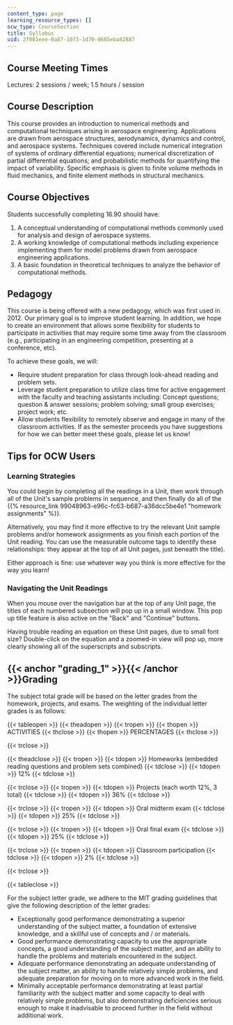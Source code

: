 ```yaml
---
content_type: page
learning_resource_types: []
ocw_type: CourseSection
title: Syllabus
uid: 2f081eee-0a87-1073-1d70-0665eba82887
---
```


Course Meeting Times
--------------------

Lectures: 2 sessions / week; 1.5 hours / session

Course Description
------------------

This course provides an introduction to numerical methods and computational techniques arising in aerospace engineering. Applications are drawn from aerospace structures, aerodynamics, dynamics and control, and aerospace systems. Techniques covered include numerical integration of systems of ordinary differential equations; numerical discretization of partial differential equations; and probabilistic methods for quantifying the impact of variability. Specific emphasis is given to finite volume methods in fluid mechanics, and finite element methods in structural mechanics.

Course Objectives
-----------------

Students successfully completing 16.90 should have:

1.  A conceptual understanding of computational methods commonly used for analysis and design of aerospace systems.
2.  A working knowledge of computational methods including experience implementing them for model problems drawn from aerospace engineering applications.
3.  A basic foundation in theoretical techniques to analyze the behavior of computational methods.

Pedagogy
--------

This course is being offered with a new pedagogy, which was first used in 2012. Our primary goal is to improve student learning. In addition, we hope to create an environment that allows some flexibility for students to participate in activities that may require some time away from the classroom (e.g., participating in an engineering competition, presenting at a conference, etc).

To achieve these goals, we will:

*   Require student preparation for class through look-ahead reading and problem sets.
*   Leverage student preparation to utilize class time for active engagement with the faculty and teaching assistants including: Concept questions; question & answer sessions; problem solving; small group exercises; project work; etc.
*   Allow students flexibility to remotely observe and engage in many of the classroom activities. If as the semester proceeds you have suggestions for how we can better meet these goals, please let us know! 

Tips for OCW Users
------------------

### Learning Strategies

You could begin by completing all the readings in a Unit, then work through all of the Unit's sample problems in sequence, and then finally do all of the {{% resource_link 99048963-e96c-fc63-b687-a36dcc5be4e1 "homework assignments" %}}.

Alternatively, you may find it more effective to try the relevant Unit sample problems and/or homework assignments as you finish each portion of the Unit reading. You can use the measurable outcome tags to identify these relationships: they appear at the top of all Unit pages, just beneath the title).

Either approach is fine: use whatever way you think is more effective for the way you learn!

### Navigating the Unit Readings

When you mouse over the navigation bar at the top of any Unit page, the titles of each numbered subsection will pop up in a small window. This pop up title feature is also active on the "Back" and "Continue" buttons.

Having trouble reading an equation on these Unit pages, due to small font size? Double-click on the equation and a zoomed-in view will pop up, more clearly showing all of the superscripts and subscripts.

{{< anchor "grading_1" >}}{{< /anchor >}}Grading
------------------------------------------------

The subject total grade will be based on the letter grades from the homework, projects, and exams. The weighting of the individual letter grades is as follows:

{{< tableopen >}}
{{< theadopen >}}
{{< tropen >}}
{{< thopen >}}
ACTIVITIES
{{< thclose >}}
{{< thopen >}}
PERCENTAGES
{{< thclose >}}

{{< trclose >}}

{{< theadclose >}}
{{< tropen >}}
{{< tdopen >}}
Homeworks (embedded reading questions and problem sets combined)
{{< tdclose >}}
{{< tdopen >}}
12%
{{< tdclose >}}

{{< trclose >}}
{{< tropen >}}
{{< tdopen >}}
Projects (each worth 12%, 3 total)
{{< tdclose >}}
{{< tdopen >}}
36%
{{< tdclose >}}

{{< trclose >}}
{{< tropen >}}
{{< tdopen >}}
Oral midterm exam
{{< tdclose >}}
{{< tdopen >}}
25%
{{< tdclose >}}

{{< trclose >}}
{{< tropen >}}
{{< tdopen >}}
Oral final exam
{{< tdclose >}}
{{< tdopen >}}
25%
{{< tdclose >}}

{{< trclose >}}
{{< tropen >}}
{{< tdopen >}}
Classroom participation
{{< tdclose >}}
{{< tdopen >}}
2%
{{< tdclose >}}

{{< trclose >}}

{{< tableclose >}}

For the subject letter grade, we adhere to the MIT grading guidelines that give the following description of the letter grades:

*   Exceptionally good performance demonstrating a superior understanding of the subject matter, a foundation of extensive knowledge, and a skillful use of concepts and / or materials.
*   Good performance demonstrating capacity to use the appropriate concepts, a good understanding of the subject matter, and an ability to handle the problems and materials encountered in the subject.
*   Adequate performance demonstrating an adequate understanding of the subject matter, an ability to handle relatively simple problems, and adequate preparation for moving on to more advanced work in the field.
*   Minimally acceptable performance demonstrating at least partial familiarity with the subject matter and some capacity to deal with relatively simple problems, but also demonstrating deficiencies serious enough to make it inadvisable to proceed further in the field without additional work.